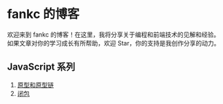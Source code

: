 # fankc 的博客

欢迎来到 fankc 的博客！在这里，我将分享关于编程和前端技术的见解和经验。如果文章对你的学习成长有所帮助，欢迎 Star，你的支持是我创作分享的动力。

## JavaScript 系列

1. [原型和原型链](./JavaScript/原型和原型链.md)
2. [闭包](./JavaScript/闭包.md)